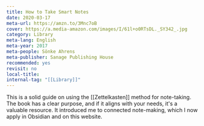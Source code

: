 ```yaml
---
title: How to Take Smart Notes
date: 2020-03-17
meta-url: https://amzn.to/3Mnc7oB
cover: https://a.media-amazon.com/images/I/61l+o0RTsDL._SY342_.jpg
category: Library
meta-lang: English
meta-year: 2017
meta-people: Sönke Ahrens
meta-publisher: Sanage Publishing House
recommended: yes
revisit: no
local-title:
internal-tag: "[[Library]]"
---
```


This is a solid guide on using the [[Zettelkasten]] method for note-taking. The book has a clear purpose, and if it aligns with your needs, it's a valuable resource. It introduced me to connected note-making, which I now apply in Obsidian and on this website.